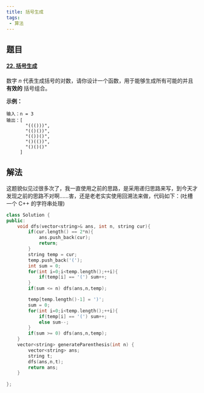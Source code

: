 ```yaml
---
title: 括号生成
tags:
 - 算法
---
```


## 题目

#### [22. 括号生成](https://leetcode-cn.com/problems/generate-parentheses/)

数字 *n* 代表生成括号的对数，请你设计一个函数，用于能够生成所有可能的并且 **有效的** 括号组合。

**示例：**

```
输入：n = 3
输出：[
       "((()))",
       "(()())",
       "(())()",
       "()(())",
       "()()()"
     ]
```

## 解法

这题貌似见过很多次了，我一直使用之前的思路，是采用递归思路来写，到今天才发现之前的思路不对啊……害，还是老老实实使用回溯法来做，代码如下：(吐槽一个 C++ 的字符串处理)

```c++
class Solution {
public:
    void dfs(vector<string>& ans, int n, string cur){
        if(cur.length() == 2*n){
            ans.push_back(cur);
            return;
        } 
        string temp = cur;
        temp.push_back('(');
        int sum = 0;
        for(int i=0;i<temp.length();++i){
            if(temp[i] == '(') sum++;
        }
        if(sum <= n) dfs(ans,n,temp);

        temp[temp.length()-1] = ')';
        sum = 0;
        for(int i=0;i<temp.length();++i){
            if(temp[i] == '(') sum++;
            else sum--;
        }
        if(sum >= 0) dfs(ans,n,temp);
    }
    vector<string> generateParenthesis(int n) {
        vector<string> ans;
        string t;
        dfs(ans,n,t);
        return ans;
    }
    
};
```

